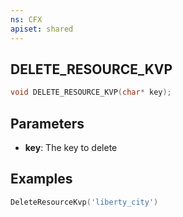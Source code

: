 ```yaml
---
ns: CFX
apiset: shared
---
```

## DELETE_RESOURCE_KVP

```c
void DELETE_RESOURCE_KVP(char* key);
```

## Parameters
* **key**: The key to delete

## Examples
```lua
DeleteResourceKvp('liberty_city')
```